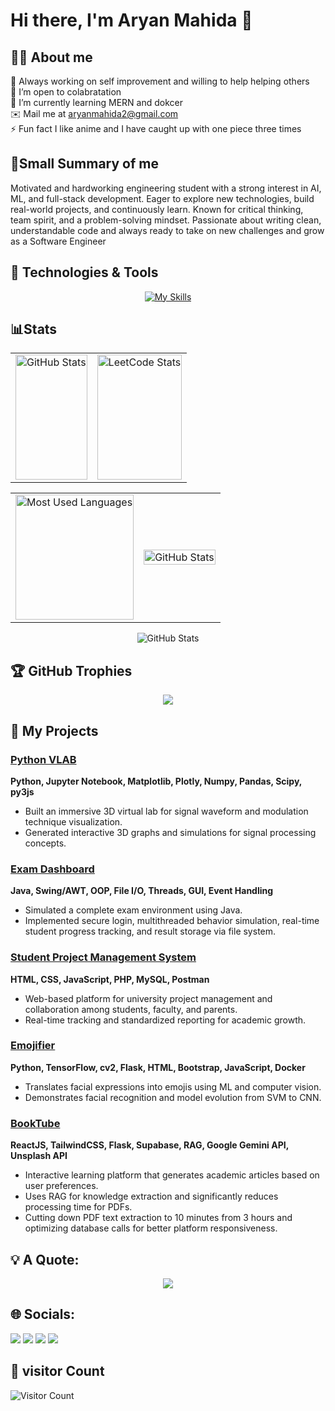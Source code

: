 # Hi there, I'm Aryan Mahida 👋
## 👨‍💻 About me 

🔭 Always working on self improvement and willing to help helping others<br>
🤝 I’m open to colabratation<br>
🌱 I’m currently learning MERN and dokcer<br>✉️ Mail me at aryanmahida2@gmail.com<br>
⚡ Fun fact I like anime and I have caught up with one piece three times   

## 🌟Small Summary of me 
<p>Motivated and hardworking engineering student with a strong interest in AI, ML, and full-stack development. Eager to explore new technologies, build real-world projects, and continuously learn. Known for critical thinking, team spirit, and a problem-solving mindset. Passionate about writing clean, understandable code and always ready to take on new challenges and grow as a Software Engineer
</p>

## 🔧 Technologies & Tools
<div align="center">
  
[![My Skills](https://skillicons.dev/icons?i=c,cpp,java,py,php,js,html,css,bootstrap,jquery,mysql,postman,mongodb,express,react,nodejs,tailwind,ts,flask,supabase,docker,vercel,&perline=11)](https://skillicons.dev)
</div> 
<!-- Add more badges for your other skills -->

## 📊Stats

<table align="center" style="width:100%;">
  <tr width="100%"> 
    <td>
      <img height="200px" width="100%" alt="GitHub Stats" src="https://github-readme-stats.vercel.app/api?username=aryan083&theme=tokyonight&hide_border=false&include_all_commits=true&count_private=true&card_width=70%" />
    </td>
    <td>
        <img height="200px" width="100%"  src="https://leetcard.jacoblin.cool/aryan_mahida?theme=dark,wtf&font=IBM%20Plex%20Mono&ext=activity" alt="LeetCode Stats" />
    </td>
      

  </tr>
  </table>
  <table align="center" style="width:100%;">
  <tr>
    <td>
      <img height="200px" width="100%" alt="Most Used Languages" src="https://github-readme-streak-stats.herokuapp.com/?user=aryan083&theme=tokyonight&hide_border=true&card_width=100%" />
    </td>
    <td>
     <img height="100%" width="100%"  src="https://github-readme-stats.vercel.app/api/top-langs/?username=aryan083&theme=tokyonight&hide_border=false&include_all_commits=true&hide=css,scss&count_private=true&layout=donut&card_width=100%" alt="GitHub Stats" />
    </td>
  </tr>
    

</table>
<div align="center"> 
  <img src="https://github-contributor-stats.vercel.app/api?username=aryan083&limit=5&theme=tokyonight&combine_all_yearly_contributions=true" alt="GitHub Stats" />
</div>


## 🏆 GitHub Trophies
<div align="center" width="100%" hight="100%">
  
![](https://github-profile-trophy.vercel.app/?username=aryan083&theme=tokyonight&no-frame=false&no-bg=false&margin-w=20&margin-h=20&row=3&column=3)
</div>

## 🚀 My Projects

### [Python VLAB](https://github.com/aryan083/P-ython-project)  
**Python, Jupyter Notebook, Matplotlib, Plotly, Numpy, Pandas, Scipy, py3js**  
- Built an immersive 3D virtual lab for signal waveform and modulation technique visualization.  
- Generated interactive 3D graphs and simulations for signal processing concepts.

### [Exam Dashboard](https://github.com/aryan083/for_JAVA_END_SEM-2_PROJECT)  
**Java, Swing/AWT, OOP, File I/O, Threads, GUI, Event Handling**  
- Simulated a complete exam environment using Java.  
- Implemented secure login, multithreaded behavior simulation, real-time student progress tracking, and result storage via file system.

### [Student Project Management System](https://github.com/aryan083/IWT_PROJECT)  
**HTML, CSS, JavaScript, PHP, MySQL, Postman**  
- Web-based platform for university project management and collaboration among students, faculty, and parents.  
- Real-time tracking and standardized reporting for academic growth.

### [Emojifier](https://huggingface.co/spaces/aryan083/Emojifier)  
**Python, TensorFlow, cv2, Flask, HTML, Bootstrap, JavaScript, Docker**  
- Translates facial expressions into emojis using ML and computer vision.  
- Demonstrates facial recognition and model evolution from SVM to CNN.

### [BookTube](https://booktube-opal.vercel.app/)  
**ReactJS, TailwindCSS, Flask, Supabase, RAG, Google Gemini API, Unsplash API**  
- Interactive learning platform that generates academic articles based on user preferences.  
- Uses RAG for knowledge extraction and significantly reduces processing time for PDFs.
- Cutting down PDF text extraction to 10 minutes from 3 hours and optimizing database calls for better platform
responsiveness.



## 💡 A Quote:
<div align="center"> 

![](https://quotes-github-readme.vercel.app/api?type=horizontal&theme=radical)
</div>
<!-- <details>
  <summary>⚡ More about me</summary>
  <p>
    Hello Again! I'm Aryan Mahida currently a student at Marwadi University. A enthusiastic learner Pursuing my <b> bachelor in Infomation and Communication Technology</b>.
    Currently I'm in my fourth year. I'm all about learning new technolgies and growing as a good engineer.
  </p>
</details>
 -->


## 🌐 Socials:
<a href="https://www.linkedin.com/in/aryan-mahida-982749251">
  <img src="https://img.shields.io/badge/LinkedIn-0077B5?style=for-the-badge&logo=linkedin&logoColor=white" /></a>
<a href="https://instagram.com/ary.an_mahida">
  <img src="https://img.shields.io/badge/Instagram-E4405F?style=for-the-badge&logo=instagram&logoColor=white" /></a>
<a href="https://www.youtube.com/channel/UCcGg7DNb-1PXQaXUsyxuc-Q" >
  <img src="https://img.shields.io/badge/YouTube-FF0000?style=for-the-badge&logo=youtube&logoColor=white" /></a>
<a href="https://www.github.com/aryan083" >
  <img src="https://img.shields.io/github/followers/aryan083?logo=github&style=for-the-badge&color=0891b2&labelColor=1c1917" /></a>




## 🔔 visitor Count
![Visitor Count](https://profile-counter.glitch.me/aryan083/count.svg)


